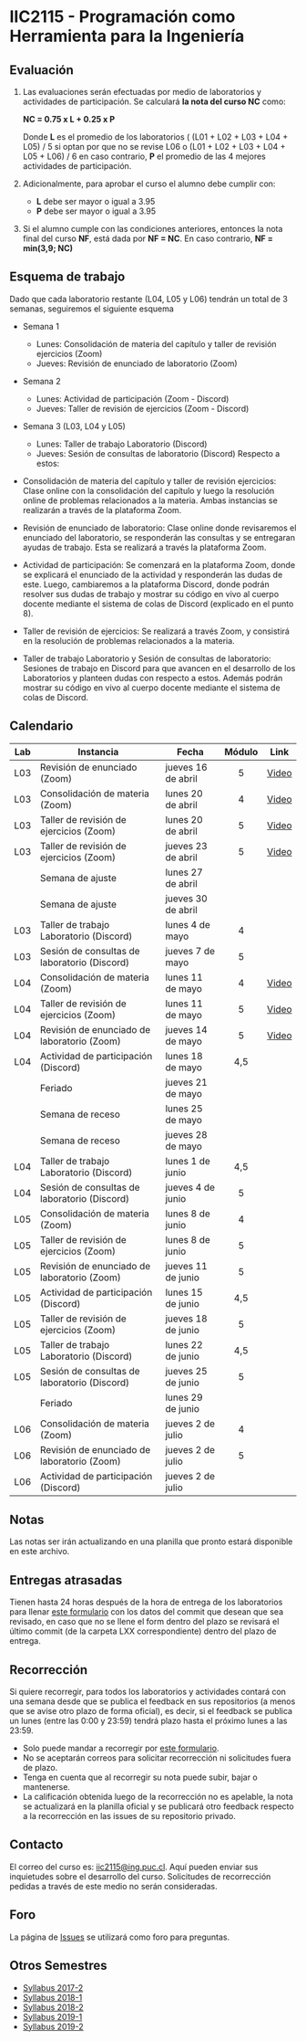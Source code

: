 
# IIC2115 - Programación como Herramienta para la Ingeniería


## Evaluación

1. Las evaluaciones serán efectuadas por medio de laboratorios y actividades de participación. Se calculará **la nota del curso NC** como:

    **NC = 0.75 x L + 0.25 x P**

    Donde **L** es el promedio de los laboratorios ( (L01 + L02 + L03 + L04 + L05) / 5 si optan por que no se revise L06 o (L01 + L02 + L03 + L04 + L05 + L06) / 6 en caso contrario, **P** el promedio de las 4 mejores actividades de participación.

1.  Adicionalmente, para aprobar el curso el alumno debe cumplir con:
    - **L** debe ser mayor o igual a 3.95
    - **P** debe ser mayor o igual a 3.95
1. Si el alumno cumple con las condiciones anteriores, entonces la nota final del curso **NF**, está dada por **NF = NC**. En caso contrario, **NF = min(3,9; NC)**

## Esquema de trabajo
Dado que cada laboratorio restante (L04, L05 y L06) tendrán un total de 3 semanas, seguiremos el siguiente esquema

* Semana 1
  - Lunes: Consolidación de materia del capítulo y taller de revisión ejercicios (Zoom)
  - Jueves: Revisión de enunciado de laboratorio (Zoom)
* Semana 2
  - Lunes: Actividad de participación (Zoom - Discord)
  - Jueves: Taller de revisión de ejercicios (Zoom - Discord)
* Semana 3 (L03, L04 y L05)
  - Lunes: Taller de trabajo Laboratorio (Discord)
  - Jueves: Sesión de consultas de laboratorio (Discord)
Respecto a estos:

* Consolidación de materia del capítulo y taller de revisión ejercicios: 
Clase online con la consolidación del capítulo y luego la resolución online de problemas relacionados a la materia. Ambas instancias se realizarán a través de la plataforma Zoom.

* Revisión de enunciado de laboratorio: 
Clase online donde revisaremos el enunciado del laboratorio, se responderán las consultas y se entregaran ayudas de trabajo. Esta se realizará a través la plataforma Zoom.

* Actividad de participación: 
Se comenzará en la plataforma Zoom, donde se explicará el enunciado de la actividad y responderán las dudas de este. Luego, cambiaremos a la plataforma Discord, donde podrán resolver sus dudas de trabajo y mostrar su código en vivo al cuerpo docente mediante el sistema de colas de Discord (explicado en el punto 8).

* Taller de revisión de ejercicios: 
Se realizará a través Zoom, y consistirá en la resolución de problemas relacionados a la materia.

* Taller de trabajo Laboratorio y Sesión de consultas de laboratorio: 
Sesiones de trabajo en Discord para que avancen en el desarrollo de los Laboratorios y planteen dudas con respecto a estos. Además podrán mostrar su código en vivo al cuerpo docente mediante el sistema de colas de Discord.

## Calendario 
| Lab |	Instancia                                   | Fecha              | Módulo | Link |
| --- | -------------------------------------------- | ------------------ | :----: | :--: |
| L03	| Revisión de enunciado (Zoom)	              | jueves 16 de abril |   5    | [Video](https://youtu.be/IeTMfeWyMeM) |
| L03	| Consolidación de materia (Zoom)	           | lunes 20 de abril  |   4    | [Video](https://youtu.be/QMKm7rjYbGE) |
| L03	| Taller de revisión de ejercicios (Zoom)	     | lunes 20 de abril  |   5    | [Video](https://youtu.be/QMKm7rjYbGE?t=5727) |
| L03	| Taller de revisión de ejercicios (Zoom)	     | jueves 23 de abril |   5    | [Video](https://youtu.be/u4kHKk9ho5s) |
|     | Semana de ajuste                             | lunes 27 de abril  |        | |
|     | Semana de ajuste                             | jueves 30 de abril |        | |
| L03	| Taller de trabajo Laboratorio (Discord)      | lunes 4 de mayo    |   4    | |
| L03 | Sesión de consultas de laboratorio (Discord) | jueves 7 de mayo   |   5    | |
| L04	| Consolidación de materia (Zoom)              | lunes 11 de mayo   |	4    | [Video](https://youtu.be/qo4dz89hMzA) |
| L04	| Taller de revisión de ejercicios (Zoom)      | lunes 11 de mayo   |	5    | [Video](https://youtu.be/qo4dz89hMzA?t=7120)
| L04	| Revisión de enunciado de laboratorio (Zoom)  | jueves 14 de mayo  |	5    | [Video](https://youtu.be/Fw5Q5Trx1kg) |
| L04	| Actividad de participación (Discord)         | lunes 18 de mayo   |  	4,5  |
|   	| Feriado                                      | jueves 21 de mayo  |	     |
|     | Semana de receso                             | lunes 25 de mayo   |	     | |
|     | Semana de receso                             | jueves 28 de mayo  |	     | |
| L04	| Taller de trabajo Laboratorio (Discord)	     | lunes 1 de junio   |	4,5    |
| L04	| Sesión de consultas de laboratorio (Discord) | jueves 4 de junio  |	5    |
| L05 | Consolidación de materia (Zoom)              | lunes 8 de junio   |	4    |
| L05 | Taller de revisión de ejercicios (Zoom)      | lunes 8 de junio   |	5    |
| L05 | Revisión de enunciado de laboratorio (Zoom)  | jueves 11 de junio |	5    |
| L05 | Actividad de participación (Discord)         | lunes 15 de junio  |	4,5  |
| L05 | Taller de revisión de ejercicios (Zoom)      | jueves 18 de junio |	5    |
| L05 | Taller de trabajo Laboratorio (Discord)	     | lunes 22 de junio  | 	4,5  |
| L05 | Sesión de consultas de laboratorio (Discord) | jueves 25 de junio |	5    |
|     | Feriado                                      | lunes 29 de junio  |        | |
| L06	| Consolidación de materia (Zoom)              | jueves 2 de julio  |	4    |
| L06	| Revisión de enunciado de laboratorio (Zoom)  | jueves 2 de julio  |   5    |
| L06	| Actividad de participación (Discord)         | jueves 2 de julio  |	     |

## Notas
Las notas ser irán actualizando en una planilla que pronto estará disponible en este archivo.

## Entregas atrasadas
Tienen hasta 24 horas después de la hora de entrega de los laboratorios para llenar [este formulario](https://docs.google.com/forms/d/1no0BQIlv5ET1iAvhJAw8lqec1CX-VE6IQz71t4CQyr0/edit) con los datos del commit que desean que sea revisado, en caso que no se llene el form dentro del plazo se revisará el último commit (de la carpeta LXX correspondiente) dentro del plazo de entrega.

## Recorrección

Si quiere recorregir, para todos los laboratorios y actividades contará con una semana desde que se publica el feedback en sus repositorios (a menos que se avise otro plazo de forma oficial), es decir, si el feedback se publica un lunes (entre las 0:00 y 23:59) tendrá plazo hasta el próximo lunes a las 23:59.
* Solo puede mandar a recorregir por [este formulario](https://docs.google.com/forms/d/1i1peDx2b5F5CyQd5SGgA2eaBBxkE0_3KXkbeJtPdbJg).
* No se aceptarán correos para solicitar recorrección ni solicitudes fuera de plazo.
* Tenga en cuenta que al recorregir su nota puede subir, bajar o mantenerse.
* La calificación obtenida luego de la recorrección no es apelable, la nota se actualizará en la planilla oficial y se publicará otro feedback respecto a la recorrección en las issues de su repositorio privado.

## Contacto

El correo del curso es: iic2115@ing.puc.cl. Aquí pueden enviar sus inquietudes sobre el desarrollo del curso. Solicitudes de recorrección pedidas a través de este medio no serán consideradas.

## Foro

La página de [Issues](../../issues) se utilizará como foro para preguntas.

## Otros Semestres

* [Syllabus 2017-2](https://github.com/IIC2115/Syllabus-2017-2)
* [Syllabus 2018-1](https://github.com/IIC2115/Syllabus-2018-1)
* [Syllabus 2018-2](https://github.com/IIC2115/Syllabus-2018-2)
* [Syllabus 2019-1](https://github.com/IIC2115/Syllabus-2019-1)
* [Syllabus 2019-2](https://github.com/IIC2115/Syllabus-2019-2)
